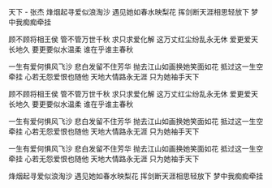 天下 - 张杰
烽烟起寻爱似浪淘沙
遇见她如春水映梨花
挥剑断天涯相思轻放下
梦中我痴痴牵挂

顾不顾将相王侯
管不管万世千秋
求只求爱化解
这万丈红尘纷乱永无休
爱更爱天长地久
要更要似水温柔
谁在乎谁主春秋

一生有爱何惧风飞沙
悲白发留不住芳华
抛去江山如画换她笑面如花
抵过这一生空牵挂
心若无怨爱恨也随他
天地大情路永无涯
只为她袖手天下

顾不顾将相王侯
管不管万世千秋
求只求爱化解
这万丈红尘纷乱永无休
爱更爱天长地久
要更要似水温柔
谁在乎谁主春秋

一生有爱何惧风飞沙
悲白发留不住芳华
抛去江山如画换她笑面如花
抵过这一生空牵挂
心若无怨爱恨也随他
天地大情路永无涯
只为她袖手天下

一生有爱何惧风飞沙
悲白发留不住芳华
抛去江山如画换她笑面如花
抵过这一生空牵挂
心若无怨爱恨也随他
天地大情路永无涯
只为她袖手天下

烽烟起寻爱似浪淘沙
遇见她如春水映梨花
挥剑断天涯相思轻放下
梦中我痴痴牵挂